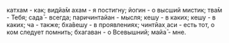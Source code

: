 катхам - как; видйа̄м ахам - я постигну; йогин - о высший мистик; тва̄м - Тебя; сада̄ - всегда; паричинтайан - мысля; кешу - в каких; кешу - в каких; ча - также; бха̄вешу - в проявлениях; чинтйах̣ аси - есть тот, о ком следует помнить; бхагаван - о Всевышний; майа̄ - мне.
